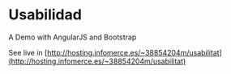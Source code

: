 # Usabilidad
A Demo with AngularJS and Bootstrap

See live in [http://hosting.infomerce.es/~38854204m/usabilitat](http://hosting.infomerce.es/~38854204m/usabilitat)
